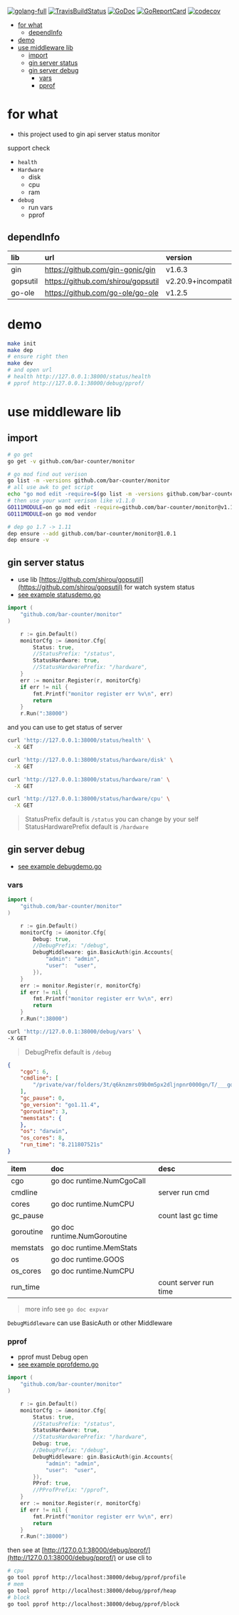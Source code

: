 [![golang-full](https://github.com/bar-counter/monitor/workflows/golang-full/badge.svg?branch=master)](https://github.com/bar-counter/monitor/actions?query=workflow%3Agolang-full)
[![TravisBuildStatus](https://api.travis-ci.org/bar-counter/monitor.svg?branch=master)](https://travis-ci.org/bar-counter/monitor)
[![GoDoc](https://godoc.org/github.com/bar-counter/monitor?status.png)](https://godoc.org/github.com/bar-counter/monitor/)
[![GoReportCard](https://goreportcard.com/badge/github.com/bar-counter/monitor)](https://goreportcard.com/report/github.com/bar-counter/monitor)
[![codecov](https://codecov.io/gh/bar-counter/monitor/branch/master/graph/badge.svg)](https://codecov.io/gh/bar-counter/monitor)

<!-- TOC -->

- [for what](#for-what)
  - [dependInfo](#dependinfo)
- [demo](#demo)
- [use middleware lib](#use-middleware-lib)
  - [import](#import)
  - [gin server status](#gin-server-status)
  - [gin server debug](#gin-server-debug)
    - [vars](#vars)
    - [pprof](#pprof)

<!-- /TOC -->

# for what

- this project used to gin api server status monitor

support check
- `health`
- `Hardware`
	- disk
	- cpu
	- ram
- `debug`
	- run vars
	- pprof

## dependInfo

| lib | url | version |
|:-----|:-----|:-----|
| gin | https://github.com/gin-gonic/gin | v1.6.3 |
| gopsutil | https://github.com/shirou/gopsutil | v2.20.9+incompatible |
| go-ole | https://github.com/go-ole/go-ole | v1.2.5 |

# demo

```bash
make init
make dep
# ensure right then
make dev
# and open url
# health http://127.0.0.1:38000/status/health
# pprof http://127.0.0.1:38000/debug/pprof/
```

# use middleware lib

## import

```bash
# go get
go get -v github.com/bar-counter/monitor

# go mod find out verison
go list -m -versions github.com/bar-counter/monitor
# all use awk to get script
echo "go mod edit -require=$(go list -m -versions github.com/bar-counter/monitor | awk '{print $1 "@" $NF}')"
# then use your want verison like v1.1.0
GO111MODULE=on go mod edit -require=github.com/bar-counter/monitor@v1.1.0
GO111MODULE=on go mod vendor

# dep go 1.7 -> 1.11
dep ensure --add github.com/bar-counter/monitor@1.0.1
dep ensure -v
```

## gin server status

- use lib [https://github.com/shirou/gopsutil](https://github.com/shirou/gopsutil) for watch system status
- [see example statusdemo.go](example/status/statusdemo.go)

```go
import (
	"github.com/bar-counter/monitor"
)

	r := gin.Default()
	monitorCfg := &monitor.Cfg{
		Status: true,
		//StatusPrefix: "/status",
		StatusHardware: true,
		//StatusHardwarePrefix: "/hardware",
	}
	err := monitor.Register(r, monitorCfg)
	if err != nil {
		fmt.Printf("monitor register err %v\n", err)
		return
	}
	r.Run(":38000")
```

and you can use to get status of server

```bash
curl 'http://127.0.0.1:38000/status/health' \
  -X GET

curl 'http://127.0.0.1:38000/status/hardware/disk' \
  -X GET

curl 'http://127.0.0.1:38000/status/hardware/ram' \
  -X GET

curl 'http://127.0.0.1:38000/status/hardware/cpu' \
  -X GET
```

> StatusPrefix default is `/status` you can change by your self
> StatusHardwarePrefix default is `/hardware`

## gin server debug

- [see example debugdemo.go](example/debug/debugdemo.go)

### vars

```go
import (
	"github.com/bar-counter/monitor"
)

	r := gin.Default()
	monitorCfg := &monitor.Cfg{
		Debug: true,
		//DebugPrefix: "/debug",
		DebugMiddleware: gin.BasicAuth(gin.Accounts{
			"admin": "admin",
			"user":  "user",
		}),
	}
	err := monitor.Register(r, monitorCfg)
	if err != nil {
		fmt.Printf("monitor register err %v\n", err)
		return
	}
	r.Run(":38000")
```

```bash
curl 'http://127.0.0.1:38000/debug/vars' \
-X GET
```

> DebugPrefix default is `/debug`

```json
{
    "cgo": 6,
    "cmdline": [
        "/private/var/folders/3t/q6knzmrs09b0m5px2dljnpnr0000gn/T/___go_build_main_go__1_"
    ],
    "gc_pause": 0,
    "go_version": "go1.11.4",
    "goroutine": 3,
    "memstats": {
    },
    "os": "darwin",
    "os_cores": 8,
    "run_time": "8.211807521s"
}
```

| item | doc  | desc |
|:-----|:-----|:-----|
| cgo | go doc runtime.NumCgoCall |
| cmdline |  | server run cmd |
| cores | go doc runtime.NumCPU |
| gc_pause | | count last gc time |
| goroutine | go doc runtime.NumGoroutine| |
| memstats | go doc runtime.MemStats | |
| os | go doc runtime.GOOS | |
| os_cores | go doc runtime.NumCPU | |
| run_time | | count server run time |

> more info see `go doc expvar`

`DebugMiddleware` can use BasicAuth or other Middleware

### pprof

- pprof must Debug open
- [see example pprofdemo.go](example/pprof/pprofdemo.go)

```go
import (
	"github.com/bar-counter/monitor"
)

	r := gin.Default()
	monitorCfg := &monitor.Cfg{
		Status: true,
		//StatusPrefix: "/status",
		StatusHardware: true,
		//StatusHardwarePrefix: "/hardware",
		Debug: true,
		//DebugPrefix: "/debug",
		DebugMiddleware: gin.BasicAuth(gin.Accounts{
			"admin": "admin",
			"user":  "user",
		}),
		PProf: true,
		//PProfPrefix: "/pprof",
	}
	err := monitor.Register(r, monitorCfg)
	if err != nil {
		fmt.Printf("monitor register err %v\n", err)
		return
	}
	r.Run(":38000")
```

then see at [http://127.0.0.1:38000/debug/pprof/](http://127.0.0.1:38000/debug/pprof/)
or use cli to

```bash
# cpu
go tool pprof http://localhost:38000/debug/pprof/profile
# mem
go tool pprof http://localhost:38000/debug/pprof/heap
# block
go tool pprof http://localhost:38000/debug/pprof/block
```